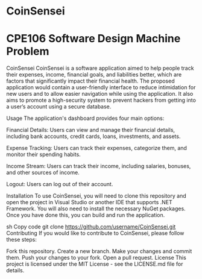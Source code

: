 # CoinSensei
# CPE106 Software Design Machine Problem
CoinSensei
CoinSensei is a software application aimed to help people track their expenses, income, financial goals, and liabilities better, which are factors that significantly impact their financial health. The proposed application would contain a user-friendly interface to reduce intimidation for new users and to allow easier navigation while using the application. It also aims to promote a high-security system to prevent hackers from getting into a user’s account using a secure database.

Usage
The application's dashboard provides four main options:

Financial Details: Users can view and manage their financial details, including bank accounts, credit cards, loans, investments, and assets.

Expense Tracking: Users can track their expenses, categorize them, and monitor their spending habits.

Income Stream: Users can track their income, including salaries, bonuses, and other sources of income.

Logout: Users can log out of their account.

Installation
To use CoinSensei, you will need to clone this repository and open the project in Visual Studio or another IDE that supports .NET Framework. You will also need to install the necessary NuGet packages. Once you have done this, you can build and run the application.

sh
Copy code
git clone https://github.com/username/CoinSensei.git
Contributing
If you would like to contribute to CoinSensei, please follow these steps:

Fork this repository.
Create a new branch.
Make your changes and commit them.
Push your changes to your fork.
Open a pull request.
License
This project is licensed under the MIT License - see the LICENSE.md file for details.
